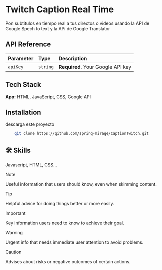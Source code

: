 
# Twitch Caption Real Time

Pon subtitulos en tiempo real a tus directos o videos usando la API de Google Spech to text y la APi de Google Translator




## API Reference

| Parameter | Type     | Description                |
| :-------- | :------- | :------------------------- |
| `apiKey` | `string` | **Required**. Your Google API key |





## Tech Stack

**App:** HTML, JavaScript, CSS, Google API




## Installation

descarga este proyecto

```bash
    git clone https://github.com/spring-mirage/CaptionTwitch.git
```


## 🛠 Skills
Javascript, HTML, CSS...


> [!NOTE]
> Useful information that users should know, even when skimming content.

> [!TIP]
> Helpful advice for doing things better or more easily.

> [!IMPORTANT]
> Key information users need to know to achieve their goal.

> [!WARNING]
> Urgent info that needs immediate user attention to avoid problems.

> [!CAUTION]
> Advises about risks or negative outcomes of certain actions.

